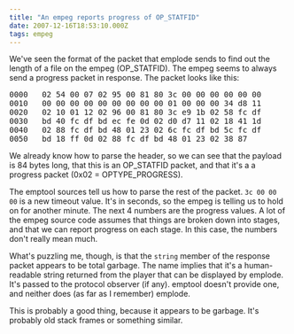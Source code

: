```yaml
---
title: "An empeg reports progress of OP_STATFID"
date: 2007-12-16T18:53:10.000Z
tags: empeg
---
```

We've seen the format of the packet that emplode sends to find out the length of a file on the empeg (OP_STATFID). The empeg seems to always send a progress packet in response. The packet looks like this:

<pre>0000   02 54 00 07 02 95 00 81 80 3c 00 00 00 00 00 00
0010   00 00 00 00 00 00 00 00 00 01 00 00 00 34 d8 11
0020   02 10 01 12 02 96 00 81 80 3c e9 1b 02 58 fc df
0030   bd 40 fc df bd ec fe 0d 02 d0 d7 11 02 18 41 1d
0040   02 88 fc df bd 48 01 23 02 6c fc df bd 5c fc df
0050   bd 18 ff 0d 02 88 fc df bd 48 01 23 02 38 87</pre>

We already know how to parse the header, so we can see that the payload is 84 bytes long, that this is an OP_STATFID packet, and that it's a a progress packet (0x02 = OPTYPE_PROGRESS).

The emptool sources tell us how to parse the rest of the packet. `3c 00 00 00` is a new timeout value. It's in seconds, so the empeg is telling us to hold on for another minute. The next 4 numbers are the progress values. A lot of the empeg source code assumes that things are broken down into stages, and that we can report progress on each stage. In this case, the numbers don't really mean much.

What's puzzling me, though, is that the `string` member of the response packet appears to be total garbage. The name implies that it's a human-readable string returned from the player that can be displayed by emplode. It's passed to the protocol observer (if any). emptool doesn't provide one, and neither does (as far as I remember) emplode.

This is probably a good thing, because it appears to be garbage. It's probably old stack frames or something similar.
